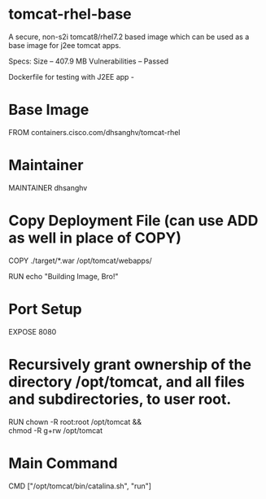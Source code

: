 # tomcat-rhel-base

A secure, non-s2i tomcat8/rhel7.2 based image which can be used as a base image for j2ee tomcat apps.

Specs:
Size – 407.9 MB
Vulnerabilities – Passed

Dockerfile for testing with J2EE app - 
 
# Base Image
FROM containers.cisco.com/dhsanghv/tomcat-rhel
 
# Maintainer
MAINTAINER dhsanghv
 
# Copy Deployment File (can use ADD as well in place of COPY)
COPY ./target/*.war /opt/tomcat/webapps/
 
RUN echo "Building Image, Bro!"
 
# Port Setup
EXPOSE 8080
 
# Recursively grant ownership of the directory /opt/tomcat, and all files and subdirectories, to user root.
RUN chown -R root:root /opt/tomcat &&\
    chmod -R g+rw /opt/tomcat 
 
# Main Command
CMD ["/opt/tomcat/bin/catalina.sh", "run"]